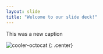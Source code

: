 ```yaml
---
layout: slide
title: "Welcome to our slide deck!"
---
```


This was a new caption 

![cooler-octocat](https://octodex.github.com/images/twenty-percent-cooler-octocat.png)
{: .center}

